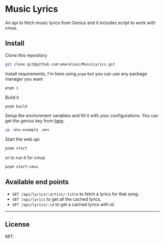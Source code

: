 # Music Lyrics

An api to fetch music lyrics from Genius and it includes script to work with cmus.

## Install

Clone this repository

```bash
git clone git@github.com:omareloui/MusicLyrics.git
```

Install requirements, I'm here using `pnpm` but you can use any package manager
you want

```bash
pnpm i
```

Build it

```bash
pnpm build
```

Setup the environment variables and fill it with your configurations.
You can get the genius key from [here](https://genius.com/api-clients).

```bash
cp .env.example .env
```

Start the web api

```bash
pnpm start
```

or to run it for cmus

```bash
pnpm start:cmus
```

## Available end points

- `GET /api/lyrics/:artist/:title` to fetch a lyrics for that song.
- `GET /api/lyrics` to get all the cached lyrics.
- `GET /api/lyrics/:id` to get a cached lyrics with id.

---

## License

MIT.
